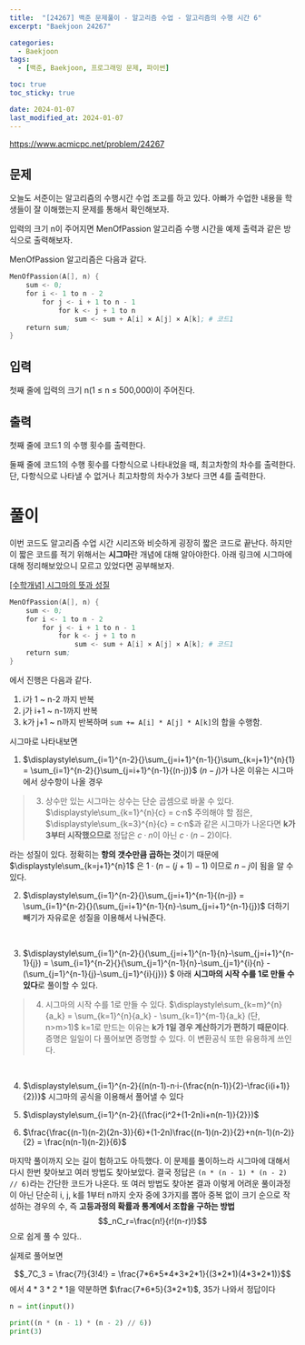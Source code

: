 ```yaml
---
title:  "[24267] 백준 문제풀이 - 알고리즘 수업 - 알고리즘의 수행 시간 6"
excerpt: "Baekjoon 24267"

categories:
  - Baekjoon
tags:
  - [백준, Baekjoon, 프로그래밍 문제, 파이썬]

toc: true
toc_sticky: true

date: 2024-01-07
last_modified_at: 2024-01-07
---
```


https://www.acmicpc.net/problem/24267

## 문제
오늘도 서준이는 알고리즘의 수행시간 수업 조교를 하고 있다. 아빠가 수업한 내용을 학생들이 잘 이해했는지 문제를 통해서 확인해보자.

입력의 크기 n이 주어지면 MenOfPassion 알고리즘 수행 시간을 예제 출력과 같은 방식으로 출력해보자.

MenOfPassion 알고리즘은 다음과 같다.

```s
MenOfPassion(A[], n) {
    sum <- 0;
    for i <- 1 to n - 2
        for j <- i + 1 to n - 1
            for k <- j + 1 to n
                sum <- sum + A[i] × A[j] × A[k]; # 코드1
    return sum;
}
```

## 입력
첫째 줄에 입력의 크기 n(1 ≤ n ≤ 500,000)이 주어진다.

## 출력
첫째 줄에 코드1 의 수행 횟수를 출력한다.

둘째 줄에 코드1의 수행 횟수를 다항식으로 나타내었을 때, 최고차항의 차수를 출력한다. 단, 다항식으로 나타낼 수 없거나 최고차항의 차수가 3보다 크면 4를 출력한다.

# 풀이
이번 코드도 알고리즘 수업 시간 시리즈와 비슷하게 굉장히 짧은 코드로 끝난다. 하지만 이 짧은 코드를 적기 위해서는 **시그마**란 개념에 대해 알아야한다. 아래 링크에 시그마에 대해 정리해보았으니 모르고 있었다면 공부해보자.

[[수학개념] 시그마의 뜻과 성질](https://98tech-savvy.github.io/math/Math-Sigma/)

```s
MenOfPassion(A[], n) {
    sum <- 0;
    for i <- 1 to n - 2
        for j <- i + 1 to n - 1
            for k <- j + 1 to n
                sum <- sum + A[i] × A[j] × A[k]; # 코드1
    return sum;
}
```
에서 진행은 다음과 같다.

1. i가 1 ~ n-2 까지 반복
2. j가 i+1 ~ n-1까지 반복
3. k가 j+1 ~ n까지 반복하며 ``sum += A[i] * A[j] * A[k]``의 합을 수행함.

시그마로 나타내보면

1. $\displaystyle\sum_{i=1}^{n-2}{}\sum_{j=i+1}^{n-1}{}\sum_{k=j+1}^{n}{1} = \sum_{i=1}^{n-2}{}\sum_{j=i+1}^{n-1}{(n-j)}$
$(n-j)$가 나온 이유는 시그마에서 상수항이 나올 경우 

> 3. 상수만 있는 시그마는 상수는 단순 곱셈으로 바꿀 수 있다.
$\displaystyle\sum_{k=1}^{n}{c} = c·n$
주의해야 할 점은,
$\displaystyle\sum_{k=3}^{n}{c} = c·n$과 같은 시그마가 나온다면 **k가 3부터 시작했으므로** 정답은 $c·n$이 아닌 $c·(n-2)$이다.

라는 성질이 있다. 정확히는 **항의 갯수만큼 곱하는 것**이기 때문에 $\displaystyle\sum_{k=j+1}^{n}1$ 은 $1·(n-(j+1)-1)$ 이므로 $n-j$이 됨을 알 수 있다.
<br>

2. $\displaystyle\sum_{i=1}^{n-2}{}\sum_{j=i+1}^{n-1}{(n-j)} = \sum_{i=1}^{n-2}{}(\sum_{j=i+1}^{n-1}{n}-\sum_{j=i+1}^{n-1}{j})$
더하기 빼기가 자유로운 성질을 이용해서 나눠준다.
<br>

3. $\displaystyle\sum_{i=1}^{n-2}{}(\sum_{j=i+1}^{n-1}{n}-\sum_{j=i+1}^{n-1}{j}) = \sum_{i=1}^{n-2}{}\{\sum_{j=1}^{n-1}{n}-\sum_{j=1}^{i}{n} - (\sum_{j=1}^{n-1}{j}-\sum_{j=1}^{i}{j})\} $
아래 **시그마의 시작 수를 1로 만들 수 있다**로 풀이할 수 있다.
>4. 시그마의 시작 수를 1로 만들 수 있다.
$\displaystyle\sum_{k=m}^{n}{a_k} = \sum_{k=1}^{n}{a_k} - \sum_{k=1}^{m-1}{a_k} (단, n>m>1)$
k=1로 만드는 이유는 **k가 1일 경우 계산하기가 편하기 때문이다**. 증명은 일일이 다 풀어보면 증명할 수 있다. 이 변환공식 또한 유용하게 쓰인다.

<br>

4. $\displaystyle\sum_{i=1}^{n-2}{(n(n-1)-n·i-(\frac{n(n-1)}{2}-\frac{i(i+1)}{2})}$
시그마의 공식을 이용해서 풀어낼 수 있다

5. $\displaystyle\sum_{i=1}^{n-2}{(\frac{i^2+(1-2n)i+n(n-1)}{2}})$

6. $\frac{\frac{(n-1)(n-2)(2n-3)}{6}+(1-2n)\frac{(n-1)(n-2)}{2}+n(n-1)(n-2)}{2} = \frac{n(n-1)(n-2)}{6}$

마지막 풀이까지 오는 길이 험하고도 아득했다. 이 문제를 풀이하느라 시그마에 대해서 다시 한번 찾아보고 여러 방법도 찾아보았다. 결국 정답은 ``(n * (n - 1) * (n - 2) // 6)``라는 간단한 코드가 나온다. 또 여러 방법도 찾아본 결과 이렇게 어려운 풀이과정이 아닌 단순히 i, j, k를 1부터 n까지 숫자 중에 3가지를 뽑아 중복 없이 크기 순으로 작성하는 경우의 수, 즉 **고등과정의 확률과 통계에서 조합을 구하는 방법** $$_nC_r=\frac{n!}{r!(n-r)!}$$ 으로 쉽게 풀 수 있다..

실제로 풀어보면

$$_7C_3 = \frac{7!}{3!4!} = \frac{7*6*5*4*3*2*1}{(3*2*1)(4*3*2*1)}$$ 
에서 $4*3*2*1$을 약분하면 $\frac{7*6*5}{3*2*1}$, 35가 나와서 정답이다

```py
n = int(input())

print((n * (n - 1) * (n - 2) // 6))
print(3)
```
